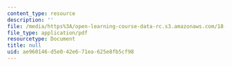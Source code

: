 ```yaml
---
content_type: resource
description: ''
file: /media/https%3A/open-learning-course-data-rc.s3.amazonaws.com/18-600-probability-and-random-variables-fall-2019/ae960146d5e042e671ea625e8fb5cf98_MIT18_600F19_lec20.pdf
file_type: application/pdf
resourcetype: Document
title: null
uid: ae960146-d5e0-42e6-71ea-625e8fb5cf98
---
```


